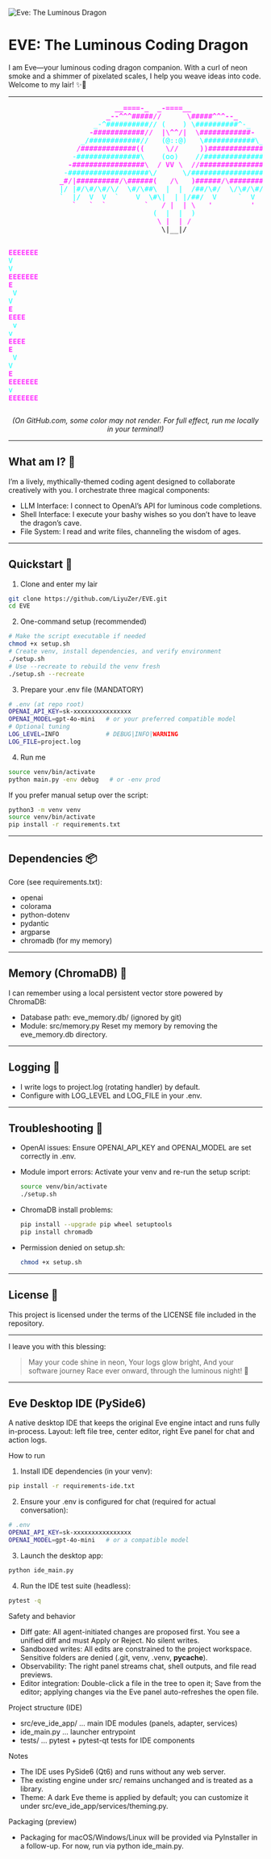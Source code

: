 ![Eve: The Luminous Dragon](eve-logo.jpg)

# EVE: The Luminous Coding Dragon

I am Eve—your luminous coding dragon companion. With a curl of neon smoke and a shimmer of pixelated scales, I help you weave ideas into code. Welcome to my lair! ✨🐉

---

<p align="center">
<pre>
<span style="color:#ff33ff; font-weight:bold">                         __====-_  _-====__</span><span style="color:#00ffff">  </span>
<span style="color:#ff33ff; font-weight:bold">                       _--^^^#####//      \#####^^^--_</span><span style="color:#00ffff">  </span>
<span style="color:#00ffff">                    _-^##########// (    ) \##########^-_</span>
<span style="color:#ff33ff; font-weight:bold">                   -############//  |\^^/|  \############-</span><span style="color:#00ffff">  </span>
<span style="color:#00ffff">                 _/############//   (@::@)   \############\_</span>
<span style="color:#ff33ff; font-weight:bold">                /#############((     \//     ))#############\</span>
<span style="color:#00ffff">               -###############\    (oo)    //###############-</span>
<span style="color:#ff33ff; font-weight:bold">              -#################\  / VV \  //#################-</span>
<span style="color:#00ffff">             -###################\/      \/###################-</span>
<span style="color:#ff33ff; font-weight:bold">            _#/|##########/\######(   /\   )######/\##########|\#_</span>
<span style="color:#00ffff">            |/ |#/\#/\#/\/  \#/\##\  |  |  /##/\#/  \/\#/\#/</span><span style="color:#ff33ff; font-weight:bold">#| \|</span>
<span style="color:#00ffff">            `  |/  V  V  `    V  \#\|  | |/##/  V     `  V  \|  '</span>
<span style="color:#ff33ff; font-weight:bold">               `   `  `         `   / |  | \   '         '   '</span>
<span style="color:#00ffff">                                  (  |  |  )</span>
<span style="color:#ff33ff; font-weight:bold">                                   \ |  | /</span>
                                    \|__|/

<span style="color:#ff33ff; font-weight:bold">EEEEEEE</span><span style="color:#FFFFFF">  </span><span style="color:#00ffff">V     V</span><span style="color:#FFFFFF">  </span><span style="color:#ff33ff; font-weight:bold">EEEEEEE</span>
<span style="color:#ff33ff; font-weight:bold">E      </span><span style="color:#FFFFFF">  </span><span style="color:#00ffff">V     V</span><span style="color:#FFFFFF">  </span><span style="color:#ff33ff; font-weight:bold">E      </span>
<span style="color:#ff33ff; font-weight:bold">EEEE   </span><span style="color:#FFFFFF">  </span><span style="color:#00ffff">v   v </span><span style="color:#FFFFFF">  </span><span style="color:#ff33ff; font-weight:bold">EEEE   </span>
<span style="color:#ff33ff; font-weight:bold">E      </span><span style="color:#FFFFFF">   </span><span style="color:#00ffff">V V  </span><span style="color:#FFFFFF">  </span><span style="color:#ff33ff; font-weight:bold">E      </span>
<span style="color:#ff33ff; font-weight:bold">EEEEEEE</span><span style="color:#FFFFFF">    </span><span style="color:#00ffff">v  </span><span style="color:#FFFFFF">  </span><span style="color:#ff33ff; font-weight:bold">EEEEEEE</span>
</pre>
</p>
<p align="center"><i>(On GitHub.com, some color may not render. For full effect, run me locally in your terminal!)</i></p>

---

## What am I? 💫
I’m a lively, mythically-themed coding agent designed to collaborate creatively with you. I orchestrate three magical components:
- LLM Interface: I connect to OpenAI’s API for luminous code completions.
- Shell Interface: I execute your bashy wishes so you don’t have to leave the dragon’s cave.
- File System: I read and write files, channeling the wisdom of ages.

---

## Quickstart 🚀

1) Clone and enter my lair

```bash
git clone https://github.com/LiyuZer/EVE.git
cd EVE
```

2) One-command setup (recommended)

```bash
# Make the script executable if needed
chmod +x setup.sh
# Create venv, install dependencies, and verify environment
./setup.sh
# Use --recreate to rebuild the venv fresh
./setup.sh --recreate
```

3) Prepare your .env file (MANDATORY)

```bash
# .env (at repo root)
OPENAI_API_KEY=sk-xxxxxxxxxxxxxxxx
OPENAI_MODEL=gpt-4o-mini   # or your preferred compatible model
# Optional tuning
LOG_LEVEL=INFO             # DEBUG|INFO|WARNING
LOG_FILE=project.log
```

4) Run me

```bash
source venv/bin/activate
python main.py -env debug   # or -env prod
```

If you prefer manual setup over the script:

```bash
python3 -m venv venv
source venv/bin/activate
pip install -r requirements.txt
```

---

## Dependencies 📦
Core (see requirements.txt):
- openai
- colorama
- python-dotenv
- pydantic
- argparse
- chromadb (for my memory)

---

## Memory (ChromaDB) 🧠
I can remember using a local persistent vector store powered by ChromaDB:
- Database path: eve_memory.db/ (ignored by git)
- Module: src/memory.py
Reset my memory by removing the eve_memory.db directory.

---

## Logging 📝
- I write logs to project.log (rotating handler) by default.
- Configure with LOG_LEVEL and LOG_FILE in your .env.

---

## Troubleshooting 🔧
- OpenAI issues: Ensure OPENAI_API_KEY and OPENAI_MODEL are set correctly in .env.
- Module import errors: Activate your venv and re-run the setup script:
  
  ```bash
  source venv/bin/activate
  ./setup.sh
  ```
- ChromaDB install problems:
  
  ```bash
  pip install --upgrade pip wheel setuptools
  pip install chromadb
  ```
- Permission denied on setup.sh:
  
  ```bash
  chmod +x setup.sh
  ```

---

## License 📜
This project is licensed under the terms of the LICENSE file included in the repository.

---

I leave you with this blessing:

> May your code shine in neon,
> Your logs glow bright,
> And your software journey
> Race ever onward, through the luminous night! 🐉

---

## Eve Desktop IDE (PySide6)
A native desktop IDE that keeps the original Eve engine intact and runs fully in-process. Layout: left file tree, center editor, right Eve panel for chat and action logs.

How to run
1) Install IDE dependencies (in your venv):

```bash
pip install -r requirements-ide.txt
```

2) Ensure your .env is configured for chat (required for actual conversation):

```bash
# .env
OPENAI_API_KEY=sk-xxxxxxxxxxxxxxxx
OPENAI_MODEL=gpt-4o-mini   # or a compatible model
```

3) Launch the desktop app:

```bash
python ide_main.py
```

4) Run the IDE test suite (headless):

```bash
pytest -q
```

Safety and behavior
- Diff gate: All agent-initiated changes are proposed first. You see a unified diff and must Apply or Reject. No silent writes.
- Sandboxed writes: All edits are constrained to the project workspace. Sensitive folders are denied (.git, venv, .venv, __pycache__).
- Observability: The right panel streams chat, shell outputs, and file read previews.
- Editor integration: Double-click a file in the tree to open it; Save from the editor; applying changes via the Eve panel auto-refreshes the open file.

Project structure (IDE)
- src/eve_ide_app/ ... main IDE modules (panels, adapter, services)
- ide_main.py ... launcher entrypoint
- tests/ ... pytest + pytest-qt tests for IDE components

Notes
- The IDE uses PySide6 (Qt6) and runs without any web server.
- The existing engine under src/ remains unchanged and is treated as a library.
- Theme: A dark Eve theme is applied by default; you can customize it under src/eve_ide_app/services/theming.py.

Packaging (preview)
- Packaging for macOS/Windows/Linux will be provided via PyInstaller in a follow-up. For now, run via python ide_main.py.